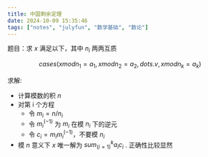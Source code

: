 ```yaml
---
title: 中国剩余定理
date: 2024-10-09 15:35:46
tags: ["notes", "julyfun", "数学基础", "数论"]
---
```

题目：求 $x$ 满足以下，其中 $n_i$ 两两互质

$$
cases(x mod n_1 = a_1, x mod n_2 = a_2, dots.v, x mod n_k = a_k)
$$

求解:

- 计算模数的积 $n$
- 对第 i 个方程
    - 令 $m_i = n / n_i$
    - 令 $m_i^(-1)$ 为 $m_i$ 在模 $n_i$ 下的逆元
    - 令 $c_i = m_i m_i^(-1)$，不要模 $n_i$
- 模 $n$ 意义下 $x$ 唯一解为 $sum_(i = 1)^k a_i c_i$ . 正确性比较显然
